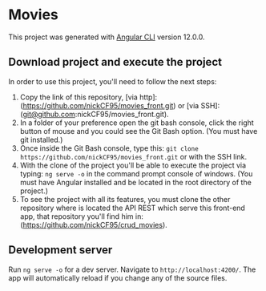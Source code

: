 # Movies

This project was generated with [Angular CLI](https://github.com/angular/angular-cli) version 12.0.0.

## Download project and execute the project
In order to use this project, you'll need to follow the next steps:
1. Copy the link of this repository, [via http]:(https://github.com/nickCF95/movies_front.git) or [via SSH]:(git@github.com:nickCF95/movies_front.git).
2. In a folder of your preference open the git bash console, click the right button of mouse and you could see the Git Bash option. (You must have git installed.)
3. Once inside the Git Bash console, type this: `git clone https://github.com/nickCF95/movies_front.git` or with the SSH link.
4. With the clone of the project you'll be able to execute the project via typing: `ng serve -o` in the command prompt console of windows. (You must have Angular installed and be located in the root directory of the project.)
5. To see the project with all its features, you must clone the other repository where is located the API REST which serve this front-end app, that repository you'll find him in: (https://github.com/nickCF95/crud_movies).


## Development server

Run `ng serve -o` for a dev server. Navigate to `http://localhost:4200/`. The app will automatically reload if you change any of the source files.

